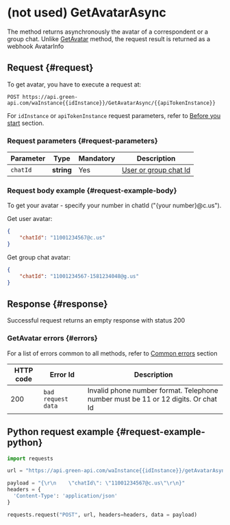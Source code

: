 # (not used) GetAvatarAsync
The method returns asynchronously the avatar of a correspondent or a group chat. Unlike [GetAvatar](GetAvatar) method, the request result is returned as a webhook AvatarInfo
## Request {#request}

To get avatar, you have to execute a request at:
```
POST https://api.green-api.com/waInstance{{idInstance}}/GetAvatarAsync/{{apiTokenInstance}}
```

For `idInstance` or `apiTokenInstance` request parameters, refer to [Before you start](../../before-start.md#parameters) section.

### Request parameters {#request-parameters}

Parameter | Type | Mandatory | Description
----- | ----- | ----- | -----
`chatId` | **string** | Yes | [User or group chat Id](../chat-id.md)

### Request body example {#request-example-body}

To get your avatar - specify your number in chatId ("{your number}@c.us").

Get user avatar:
```json
{
    "chatId": "11001234567@c.us"
}
```

Get group chat avatar:
```json
{
    "chatId": "11001234567-1581234048@g.us"
}
```

## Response {#response}

Successful request returns an empty response with status 200

### GetAvatar errors {#errors}

For a list of errors common to all methods, refer to [Common errors](../common-errors.md) section

HTTP code | Error Id | Description
----- | ----- | -----
200|`bad request data`| Invalid phone number format. Telephone number must be 11 or 12 digits. Or chat Id

## Python request example  {#request-example-python}

```python
import requests

url = "https://api.green-api.com/waInstance{{idInstance}}/getAvatarAsync/{{apiToFor a list of errors common to all methods, refer to kenInstance}}"

payload = "{\r\n    \"chatId\": \"11001234567@c.us\"\r\n}"
headers = {
  'Content-Type': 'application/json'
}

requests.request("POST", url, headers=headers, data = payload)

```
